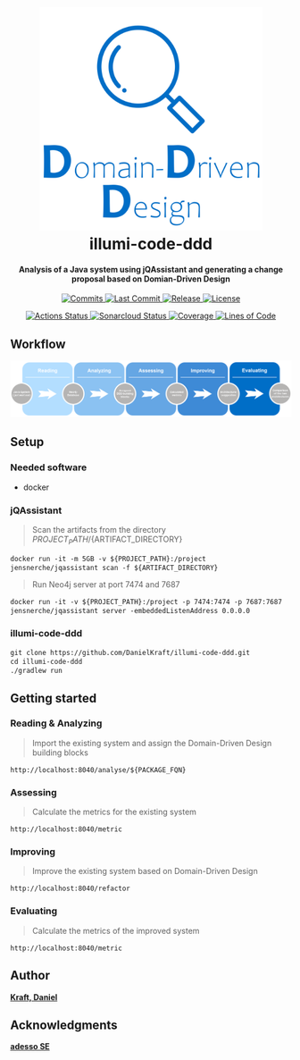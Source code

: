 <h1 align="center">
  <br>
  <img src="/gfx/illumi-code-ddd-logo.png?raw=true" 
       alt="illumi-code-ddd"
       width="400">
  <br>
    illumi-code-ddd
  <br>
</h1>

<h4 align="center">
  Analysis of a Java system using jQAssistant and generating a change proposal based on Domian-Driven Design
</h4>

<p align="center">
  <a href="https://github.com/DanielKraft/illumi-code-ddd/commits">
    <img src="https://badgen.net/github/commits/DanielKraft/illumi-code-ddd"
         alt="Commits">
  </a>
  <a href="https://github.com/DanielKraft/illumi-code-ddd/commits">
    <img src="https://badgen.net/github/last-commit/DanielKraft/illumi-code-ddd"
         alt="Last Commit">
  </a>
  <a href="https://github.com/DanielKraft/illumi-code-ddd/releases">
    <img src="https://badgen.net/github/release/DanielKraft/illumi-code-ddd"
         alt="Release">
  </a>
  <a href="https://github.com/DanielKraft/illumi-code-ddd/blob/master/LICENSE">
    <img src="https://badgen.net/github/license/DanielKraft/illumi-code-ddd"
         alt="License">
  </a>
</p>

<p align="center">
  <a href="https://github.com/DanielKraft/illumi-code-ddd/actions">
    <img src="https://github.com/DanielKraft/illumi-code-ddd/workflows/Java%20CI/badge.svg"
         alt="Actions Status">
  </a>
  <a href="https://sonarcloud.io/dashboard?id=DanielKraft_illumi-code-ddd">
    <img src="https://sonarcloud.io/api/project_badges/measure?project=DanielKraft_illumi-code-ddd&metric=alert_status"
         alt="Sonarcloud Status">
  </a>
  <a href="https://sonarcloud.io/component_measures?id=DanielKraft_illumi-code-ddd&metric=coverage&view=list">
    <img src="https://sonarcloud.io/api/project_badges/measure?project=DanielKraft_illumi-code-ddd&metric=coverage"
         alt="Coverage">
  </a>
  <a href="https://sonarcloud.io/dashboard?id=DanielKraft_illumi-code-ddd">
    <img src="https://sonarcloud.io/api/project_badges/measure?project=DanielKraft_illumi-code-ddd&metric=ncloc"
         alt="Lines of Code">
  </a>
</p>

## Workflow
![Workflow of illumi-code-ddd](/gfx/illumi-code-ddd-workflow-English.png?raw=true "Workflow")

## Setup
### Needed software
- docker

### jQAssistant
> Scan the artifacts from the directory ${PROJECT_PATH}/${ARTIFACT_DIRECTORY}
```shell
docker run -it -m 5GB -v ${PROJECT_PATH}:/project jensnerche/jqassistant scan -f ${ARTIFACT_DIRECTORY}
```

> Run Neo4j server at port 7474 and 7687
```shell
docker run -it -v ${PROJECT_PATH}:/project -p 7474:7474 -p 7687:7687 jensnerche/jqassistant server -embeddedListenAddress 0.0.0.0
```

### illumi-code-ddd
```shell
git clone https://github.com/DanielKraft/illumi-code-ddd.git
cd illumi-code-ddd
./gradlew run
```

## Getting started
### Reading & Analyzing
> Import the existing system and assign the Domain-Driven Design building blocks
```shell
http://localhost:8040/analyse/${PACKAGE_FQN}
```
### Assessing
> Calculate the metrics for the existing system 
```shell
http://localhost:8040/metric
```
### Improving
> Improve the existing system based on Domain-Driven Design
```shell
http://localhost:8040/refactor
```
### Evaluating
> Calculate the metrics of the improved system
```shell
http://localhost:8040/metric
```

## Author
[**Kraft, Daniel**](https://github.com/DanielKraft)

## Acknowledgments
[**adesso SE**](https://www.adesso.de/de/)
